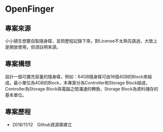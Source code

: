 # OpenFinger
## 專案來源
小小碩生想要自製隨身碟，並把歷程記錄下來。對License不太熟先跳過，大致上是開放使用，但須註明來源。
## 專案構想
設計一個可擴充容量的隨身碟，例如：64GB隨身碟可由16個4GB的Block來組成。最小單位為4GB的Block，本專案分為Controller和Storage Block組成，Controller為Storage Block與電腦之間溝通的轉換，Storage Block為資料儲存的基本單位。
## 專案歷程
* 2018/11/12　Github資源庫建立